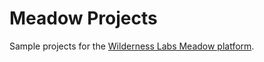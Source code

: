 # Meadow Projects

Sample projects for the [Wilderness Labs Meadow platform](https://www.wildernesslabs.co/developers).
